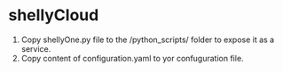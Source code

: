 # shellyCloud

1. Copy shellyOne.py file to the <config>/python_scripts/ folder to expose it as a service. 
2. Copy content of configuration.yaml to yor confuguration file. 